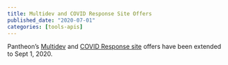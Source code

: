 ```yaml
---
title: Multidev and COVID Response Site Offers
published_date: "2020-07-01"
categories: [tools-apis]
---
```

Pantheon’s [Multidev](/guides/multidev) and [COVID Response site](/crisis-response-upstream) offers have been extended to Sept 1, 2020.

